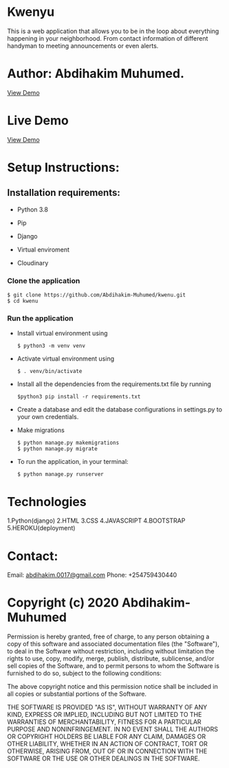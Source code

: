 # Kwenyu
This is a web application that allows you to be in the loop about everything happening in your neighborhood. From contact information of different handyman to meeting announcements or even alerts.

#  Author: Abdihakim Muhumed.
[View Demo](https://github.com/Abdihakim-Muhumed/)


# Live Demo
[View Demo](https://kwenyu.herokuapp.com/accounts/profile/)
# Setup Instructions:

## Installation requirements:
- Python 3.8

- Pip

- Django

- Virtual enviroment

- Cloudinary

### Clone the application 
    $ git clone https://github.com/Abdihakim-Muhumed/kwenu.git
    $ cd kwenu

### Run the application
- Install virtual environment using 

      $ python3 -m venv venv

- Activate virtual environment using 

      $ . venv/bin/activate

- Install all the dependencies from the requirements.txt file by running 

      $python3 pip install -r requirements.txt

- Create a database and edit the database configurations in settings.py to your own credentials.

- Make migrations

      $ python manage.py makemigrations 
      $ python manage.py migrate 
    
- To run the application, in your terminal:

      $ python manage.py runserver

# Technologies
 1.Python(django)
 2.HTML
 3.CSS
 4.JAVASCRIPT
 4.BOOTSTRAP
 5.HEROKU(deployment)

 # Contact:

 Email: abdihakim.0017@gmail.com 
 Phone: +254759430440

 # Copyright (c) 2020 Abdihakim-Muhumed

 Permission is hereby granted, free of charge, to any person obtaining a copy of this software and associated documentation files (the "Software"), to deal in the Software without restriction, including without limitation the rights to use, copy, modify, merge, publish, distribute, sublicense, and/or sell copies of the Software, and to permit persons to whom the Software is furnished to do so, subject to the following conditions:

The above copyright notice and this permission notice shall be included in all copies or substantial portions of the Software.

THE SOFTWARE IS PROVIDED "AS IS", WITHOUT WARRANTY OF ANY KIND, EXPRESS OR IMPLIED, INCLUDING BUT NOT LIMITED TO THE WARRANTIES OF MERCHANTABILITY, FITNESS FOR A PARTICULAR PURPOSE AND NONINFRINGEMENT. IN NO EVENT SHALL THE AUTHORS OR COPYRIGHT HOLDERS BE LIABLE FOR ANY CLAIM, DAMAGES OR OTHER LIABILITY, WHETHER IN AN ACTION OF CONTRACT, TORT OR OTHERWISE, ARISING FROM, OUT OF OR IN CONNECTION WITH THE SOFTWARE OR THE USE OR OTHER DEALINGS IN THE SOFTWARE.
